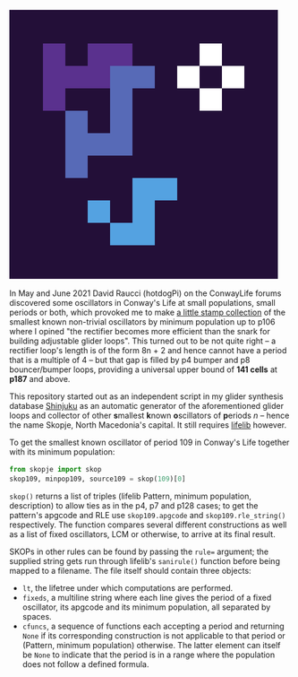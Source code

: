 ![Skopje's logo is a coloured Rob's p16](/logo.svg)

In May and June 2021 David Raucci (hotdogPi) on the ConwayLife forums discovered some oscillators in Conway's Life at small populations, small periods or both, which provoked me to make [a little stamp collection](https://conwaylife.com/forums/viewtopic.php?f=2&t=5338) of the smallest known non-trivial oscillators by minimum population up to p106 where I opined "the rectifier becomes more efficient than the snark for building adjustable glider loops". This turned out to be not quite right – a rectifier loop's length is of the form 8n + 2 and hence cannot have a period that is a multiple of 4 – but that gap is filled by p4 bumper and p8 bouncer/bumper loops, providing a universal upper bound of **141 cells** at **p187** and above.

This repository started out as an independent script in my glider synthesis database [Shinjuku](https://gitlab.com/parclytaxel/Shinjuku) as an automatic generator of the aforementioned glider loops and collector of other **s**mallest **k**nown **o**scillators of **p**eriods _n_ – hence the name Skopje, North Macedonia's capital. It still requires [lifelib](https://gitlab.com/apgoucher/lifelib) however.

To get the smallest known oscillator of period 109 in Conway's Life together with its minimum population:

```python
from skopje import skop
skop109, minpop109, source109 = skop(109)[0]
```

`skop()` returns a list of triples (lifelib Pattern, minimum population, description) to allow ties as in the p4, p7 and p128 cases; to get the pattern's apgcode and RLE use `skop109.apgcode` and `skop109.rle_string()` respectively. The function compares several different constructions as well as a list of fixed oscillators, LCM or otherwise, to arrive at its final result.

SKOPs in other rules can be found by passing the `rule=` argument; the supplied string gets run through lifelib's `sanirule()` function before being mapped to a filename. The file itself should contain three objects:

* `lt`, the lifetree under which computations are performed.
* `fixeds`, a multiline string where each line gives the period of a fixed oscillator, its apgcode and its minimum population, all separated by spaces.
* `cfuncs`, a sequence of functions each accepting a period and returning `None` if its corresponding construction is not applicable to that period or (Pattern, minimum population) otherwise. The latter element can itself be `None` to indicate that the period is in a range where the population does not follow a defined formula.
